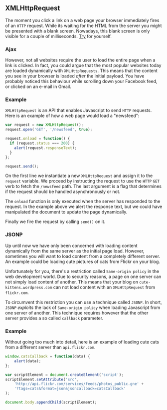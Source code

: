## XMLHttpRequest
The moment you click a link on a web page your browser immediately fires of an ````HTTP```` request. While its waiting for the HTML from the server you might be presented with a blank screen. Nowadays, this blank screen is only visible for a couple of milliseconds. [Try](https://github.com/IT2805/curriculum/blob/master/chapter12-ajax.md) for yourself.

### Ajax
However, not all websites require the user to load the entire page when a link is clicked. In fact, you could argue that the most popular websites today are loaded dynamically with ````XMLHttpRequests````. This means that the content you see in your browser is loaded *after* the initial payload. You have probably noticed this behaviour while scrolling down your Facebook feed, or clicked on an e-mail in Gmail.

### Example
````XMLHttpRequest```` is an API that enables Javascript to send ````HTTP```` requests. Here is an example of how a web page would load a "newsfeed":

````javascript
var request = new XMLHttpRequest();
request.open('GET', '/newsfeed', true);

request.onload = function() {
  if (request.status === 200) {
    alert(request.responseText);
  }
};

request.send();
````

On the first line we instantiate a new ````XMLHttpRequest```` and assign it to the ````request```` variable. We proceed by instructing the request to use the ````HTTP```` ````GET```` verb to fetch the ````/newsfeed```` path. The last argument is a flag that determines if the request should be handled asynchronously or not.

The ````onload```` function is only executed when the server has responded to the request. In the example above we alert the response text, but we could have manipulated the document to update the page dynamically.

Finally we fire the request by calling ````send()```` on it.

### JSONP
Up until now we have only been concerned with loading content dynamically from the same server as the initial page load. However, sometimes you will want to load content from a completely different server. An example could be loading cute pictures of cats from Flickr on your blog.

Unfortunately for you, there's a restriction called ````Same-origin policy```` in the web development world. Due to security reasons, a page on one server can not simply load content of another. This means that your blog on ````cute-kittens.wordpress.com```` can not load content with an ````XMLHttpRequest```` from ````flickr.com````.

To circumvent this restriction you can use a technique called ````JSONP````. In short, ````JSONP```` *exploits* the lack of ````Same-origin policy```` when loading Javascript from one server of another. This technique requires however that the other server provides a so called ````callback```` parameter.

### Example
Without going too much into detail, here is an example of loading cute cats from a different server than ````api.flickr.com````.

````javascript
window.catsCallback = function(data) {
    alert(data);
};

var scriptElement = document.createElement('script');
scriptElement.setAttribute('src',
    'http://api.flickr.com/services/feeds/photos_public.gne' +
    '?tags=cats&format=json&jsoncallback=catsCallback'
);

document.body.appendChild(scriptElement);
````
